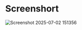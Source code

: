 # Screenshort
![Screenshot 2025-07-02 151356](https://github.com/user-attachments/assets/4c71fce7-d5fe-404e-9835-2303e9ad8aa7)

